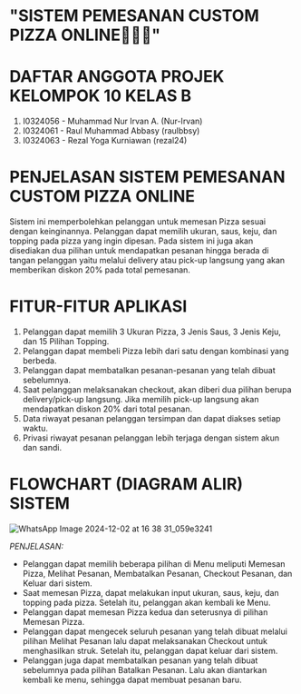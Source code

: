 # "SISTEM PEMESANAN CUSTOM PIZZA ONLINE🤌🤌🤌"
# DAFTAR ANGGOTA PROJEK KELOMPOK 10 KELAS B
1. I0324056 - Muhammad Nur Irvan A. (Nur-Irvan)
2. I0324061 - Raul Muhammad Abbasy (raulbbsy)
3. I0324063 - Rezal Yoga Kurniawan (rezal24)
# PENJELASAN SISTEM PEMESANAN CUSTOM PIZZA ONLINE
Sistem ini memperbolehkan pelanggan untuk memesan Pizza sesuai dengan keinginannya. Pelanggan dapat memilih ukuran, saus, keju, dan topping pada pizza yang ingin dipesan. Pada sistem ini juga akan disediakan dua pilihan untuk mendapatkan pesanan hingga berada di tangan pelanggan yaitu melalui delivery atau pick-up langsung yang akan memberikan diskon 20% pada total pemesanan.
# FITUR-FITUR APLIKASI
1. Pelanggan dapat memilih 3 Ukuran Pizza, 3 Jenis Saus, 3 Jenis Keju, dan 15 Pilihan Topping.
2. Pelanggan dapat membeli Pizza lebih dari satu dengan kombinasi yang berbeda.
3. Pelanggan dapat membatalkan pesanan-pesanan yang telah dibuat sebelumnya.
4. Saat pelanggan melaksanakan checkout, akan diberi dua pilihan berupa delivery/pick-up langsung. Jika memilih pick-up langsung akan mendapatkan diskon 20% dari total pesanan.
5. Data riwayat pesanan pelanggan tersimpan dan dapat diakses setiap waktu.
6. Privasi riwayat pesanan pelanggan lebih terjaga dengan sistem akun dan sandi.
# FLOWCHART (DIAGRAM ALIR) SISTEM
![WhatsApp Image 2024-12-02 at 16 38 31_059e3241](https://github.com/user-attachments/assets/5d9cfbb0-0a7e-4932-ab3e-9c4a6f0e8adf)

*PENJELASAN:*
- Pelanggan dapat memilih beberapa pilihan di Menu meliputi Memesan Pizza, Melihat Pesanan, Membatalkan Pesanan, Checkout Pesanan, dan Keluar dari sistem.
- Saat memesan Pizza, dapat melakukan input ukuran, saus, keju, dan topping pada pizza. Setelah itu, pelanggan akan kembali ke Menu.
- Pelanggan dapat memesan Pizza kedua dan seterusnya di pilihan Memesan Pizza.
- Pelanggan dapat mengecek seluruh pesanan yang telah dibuat melalui pilihan Melihat Pesanan lalu dapat melaksanakan Checkout untuk menghasilkan struk. Setelah itu, pelanggan dapat keluar dari sistem.
- Pelanggan juga dapat membatalkan pesanan yang telah dibuat sebelumnya pada pilihan Batalkan Pesanan. Lalu akan diantarkan kembali ke menu, sehingga dapat membuat pesanan baru.
